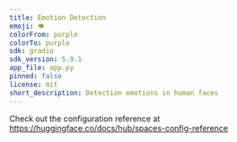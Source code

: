 ```yaml
---
title: Emotion Detection
emoji: 👁
colorFrom: purple
colorTo: purple
sdk: gradio
sdk_version: 5.9.1
app_file: app.py
pinned: false
license: mit
short_description: Detection emotions in human faces
---
```


Check out the configuration reference at https://huggingface.co/docs/hub/spaces-config-reference
